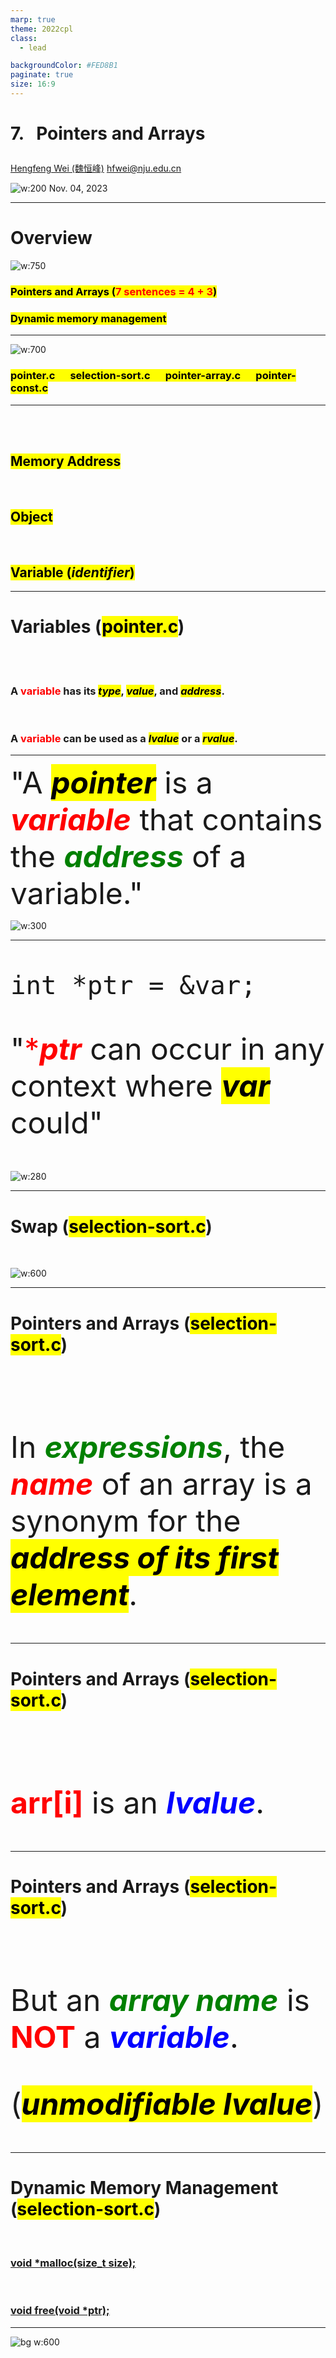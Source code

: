 ```yaml
---
marp: true
theme: 2022cpl
class:
  - lead

backgroundColor: #FED8B1
paginate: true
size: 16:9
---
```

# <p id = "small-caps">7. &nbsp; Pointers and Arrays</p>

[Hengfeng Wei (魏恒峰)](https://hengxin.github.io/)
hfwei@nju.edu.cn

![w:200](figs/C.png)
Nov. 04, 2023

<!-- ---
# Review
</br>

### <font color = red>Recursion</font> (<mark>mergesort.c</mark>)
<br>

### <font color = blue>Data Types</font> -->

---
# Overview

![w:750](figs/C-Pointers.png)

### <mark>Pointers and Arrays (<font color = red>7 sentences = 4 + 3</font>)</mark>
### <mark>Dynamic memory management</mark>

<!-- ---
# Overview

![w:600](figs/C%2B%2B-Pointers.png) &emsp; ![w:450](figs/Java-Pointers.jpg) -->

---
![w:700](figs/lets-code.jpeg)

### <mark>pointer.c &emsp; selection-sort.c &emsp; pointer-array.c &emsp; pointer-const.c </mark>

---
<br>
<br>

## <mark>Memory Address</mark>
<br>

## <mark>Object</mark>
<br>

## <mark>Variable (*identifier*)</mark>

---
# Variables (<mark>pointer.c</mark>)
<br>
<br>

### A <font color = red>variable</font> has its <mark>*type*</mark>, <mark>*value*</mark>, and <mark>*address*</mark>.
<br>

### A <font color = red>variable</font> can be used as a <mark>*lvalue*</mark> or a <mark>*rvalue*</mark>.

---
<font size = 12>

"A <mark>***pointer***</mark> is a <font color = red>***variable***</font> that
contains the <font color = green>***address***</font> of a variable."
</font>

![w:300](figs/KR.jpg)

---
<font size = 12>

<code>int *ptr = &var;</code>

"<font color = red>****ptr***</font> can occur in any context where <mark>***var***</mark> could"

</font>

![w:280](figs/KR.jpg)

---
# Swap (<mark>selection-sort.c</mark>)
<br>

![w:600](figs/swap.jpeg)

---
# Pointers and Arrays (<mark>selection-sort.c</mark>)
<br>
<br>
<br>

<font size = 50>

In <font color = green>***expressions***</font>, the <font color = red>***name***</font> of an array is a synonym for the <mark>***address of its first element***</mark>.

</font>

---
# Pointers and Arrays (<mark>selection-sort.c</mark>)
<br>
<br>
<br>

<font size = 50>

<font color = red>**arr[i]**</font> is an <font color = blue>***lvalue***</font>.

</font>

---
# Pointers and Arrays (<mark>selection-sort.c</mark>)
<br>
<br>

<font size = 50>

But an <font color = green>***array name*** </font> is <font color = red>**NOT**</font> a <font color = blue>***variable***</font>.

(<mark>***unmodifiable lvalue***</mark>)

</font>

---
# Dynamic Memory Management (<mark>selection-sort.c</mark>)
<br>

### [void *malloc(size_t size);](https://en.cppreference.com/w/c/memory/malloc)
<br>

### [void free(void *ptr);](https://en.cppreference.com/w/c/memory/free)

<!-- ---
# Returning Pointers from Functions (<mark>merge.c</mark>)

![w:800](figs/merge-arrays.png)

---
# Returning Multiple Values from Functions (<mark>scanf.c</mark>)
<br>
<br>
<br>

### <mark>while (<font color = red>scanf</font>("%d", \&numbers[++len]) != EOF);
</mark> -->

---
![bg w:600](figs/see-you.jpeg)